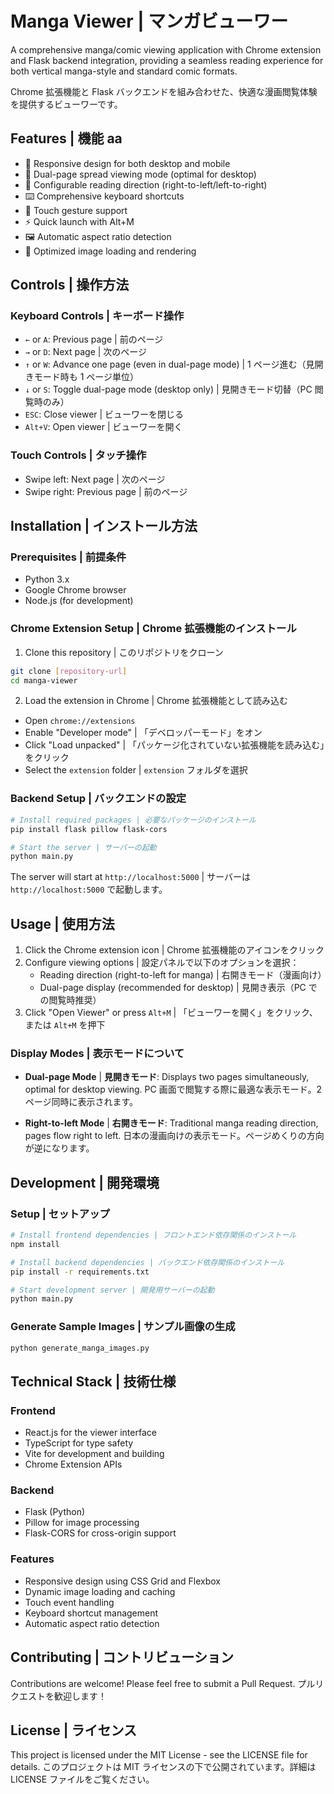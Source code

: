 # Manga Viewer | マンガビューワー

A comprehensive manga/comic viewing application with Chrome extension and Flask backend integration, providing a seamless reading experience for both vertical manga-style and standard comic formats.

Chrome 拡張機能と Flask バックエンドを組み合わせた、快適な漫画閲覧体験を提供するビューワーです。

## Features | 機能 aa

- 📱 Responsive design for both desktop and mobile
- 📖 Dual-page spread viewing mode (optimal for desktop)
- 🔄 Configurable reading direction (right-to-left/left-to-right)
- ⌨️ Comprehensive keyboard shortcuts
- 📱 Touch gesture support
- ⚡ Quick launch with Alt+M
- 🖼️ Automatic aspect ratio detection
- 🎯 Optimized image loading and rendering

## Controls | 操作方法

### Keyboard Controls | キーボード操作

- `←` or `A`: Previous page | 前のページ
- `→` or `D`: Next page | 次のページ
- `↑` or `W`: Advance one page (even in dual-page mode) | 1 ページ進む（見開きモード時も 1 ページ単位）
- `↓` or `S`: Toggle dual-page mode (desktop only) | 見開きモード切替（PC 閲覧時のみ）
- `ESC`: Close viewer | ビューワーを閉じる
- `Alt+V`: Open viewer | ビューワーを開く

### Touch Controls | タッチ操作

- Swipe left: Next page | 次のページ
- Swipe right: Previous page | 前のページ

## Installation | インストール方法

### Prerequisites | 前提条件

- Python 3.x
- Google Chrome browser
- Node.js (for development)

### Chrome Extension Setup | Chrome 拡張機能のインストール

1. Clone this repository | このリポジトリをクローン

```bash
git clone [repository-url]
cd manga-viewer
```

2. Load the extension in Chrome | Chrome 拡張機能として読み込む

- Open `chrome://extensions`
- Enable "Developer mode" | 「デベロッパーモード」をオン
- Click "Load unpacked" | 「パッケージ化されていない拡張機能を読み込む」をクリック
- Select the `extension` folder | `extension` フォルダを選択

### Backend Setup | バックエンドの設定

```bash
# Install required packages | 必要なパッケージのインストール
pip install flask pillow flask-cors

# Start the server | サーバーの起動
python main.py
```

The server will start at `http://localhost:5000` | サーバーは `http://localhost:5000` で起動します。

## Usage | 使用方法

1. Click the Chrome extension icon | Chrome 拡張機能のアイコンをクリック
2. Configure viewing options | 設定パネルで以下のオプションを選択：
   - Reading direction (right-to-left for manga) | 右開きモード（漫画向け）
   - Dual-page display (recommended for desktop) | 見開き表示（PC での閲覧時推奨）
3. Click "Open Viewer" or press `Alt+M` | 「ビューワーを開く」をクリック、または `Alt+M` を押下

### Display Modes | 表示モードについて

- **Dual-page Mode** | **見開きモード**:
  Displays two pages simultaneously, optimal for desktop viewing.
  PC 画面で閲覧する際に最適な表示モード。2 ページ同時に表示されます。

- **Right-to-left Mode** | **右開きモード**:
  Traditional manga reading direction, pages flow right to left.
  日本の漫画向けの表示モード。ページめくりの方向が逆になります。

## Development | 開発環境

### Setup | セットアップ

```bash
# Install frontend dependencies | フロントエンド依存関係のインストール
npm install

# Install backend dependencies | バックエンド依存関係のインストール
pip install -r requirements.txt

# Start development server | 開発用サーバーの起動
python main.py
```

### Generate Sample Images | サンプル画像の生成

```bash
python generate_manga_images.py
```

## Technical Stack | 技術仕様

### Frontend

- React.js for the viewer interface
- TypeScript for type safety
- Vite for development and building
- Chrome Extension APIs

### Backend

- Flask (Python)
- Pillow for image processing
- Flask-CORS for cross-origin support

### Features

- Responsive design using CSS Grid and Flexbox
- Dynamic image loading and caching
- Touch event handling
- Keyboard shortcut management
- Automatic aspect ratio detection

## Contributing | コントリビューション

Contributions are welcome! Please feel free to submit a Pull Request.
プルリクエストを歓迎します！

## License | ライセンス

This project is licensed under the MIT License - see the LICENSE file for details.
このプロジェクトは MIT ライセンスの下で公開されています。詳細は LICENSE ファイルをご覧ください。
